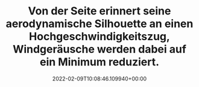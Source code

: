 ---
date: '2022-02-09T10:08:46.109940+00:00'
found_at: '2014-12-16'
found_url: http://www.opel.de/fahrzeuge/modelle/personenwagen/zafira-tourer/highlights/design.html
title: Von der Seite erinnert seine aerodynamische Silhouette an einen Hochgeschwindigkeitszug,
  Windgeräusche werden dabei auf ein Minimum reduziert.
---